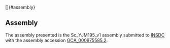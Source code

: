 []{#assembly}

Assembly
--------

The assembly presented is the Sc\_YJM195\_v1 assembly submitted to
[INSDC](http://www.insdc.org) with the assembly accession
[GCA\_000975585.2](http://www.ebi.ac.uk/ena/data/view/GCA_000975585.2).
